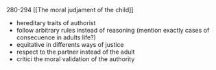 280-294
[[The moral judjament of the child]]
- hereditary traits of authorist 
- follow arbitrary rules instead of reasoning
	(mention exactly cases of consecuence in adults life?)
- equitative in differents ways of justice
- respect to the partner instead of the adult
- critici the moral validation of the authority
	